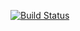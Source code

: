 [![Build Status](https://travis-ci.org/ashraf-revo/index.svg?branch=master)](https://travis-ci.org/ashraf-revo/index)